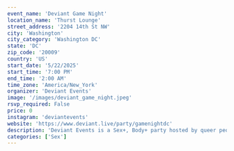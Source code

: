 ```yaml
---
event_name: 'Deviant Game Night'
location_name: 'Thurst Lounge'
street_address: '2204 14th St NW'
city: 'Washington'
city_category: 'Washington DC'
state: 'DC'
zip_code: '20009'
country: 'US'
start_date: '5/22/2025'
start_time: '7:00 PM'
end_time: '2:00 AM'
time_zone: 'America/New_York'
organizer: 'Deviant Events'
image: '/images/deviant_game_night.jpeg'
rsvp_required: False
price: 0
instagram: 'deviantevents'
website: 'https://www.deviant.live/party/gamenightdc'
description: 'Deviant Events is a Sex+, Body+ party hosted by queer people of color to celebrate queer people of color.'
categories: ['Sex']
---
```

